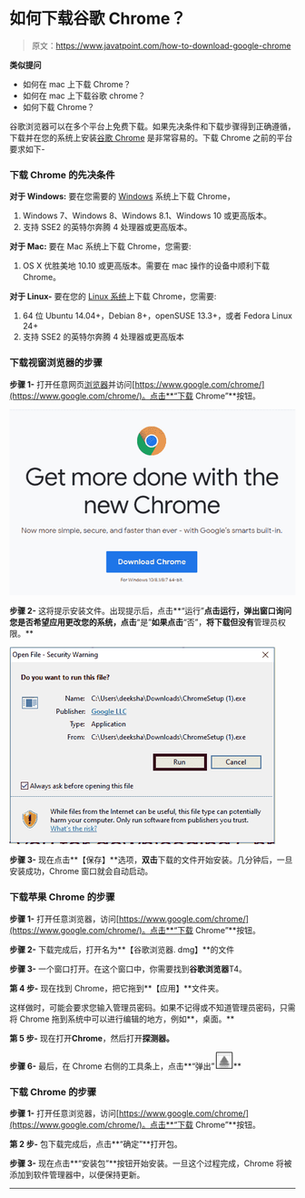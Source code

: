 # 如何下载谷歌 Chrome？

> 原文：<https://www.javatpoint.com/how-to-download-google-chrome>

**类似提问**

*   如何在 mac 上下载 Chrome？
*   如何在 mac 上下载谷歌 chrome？
*   如何下载 Chrome？

谷歌浏览器可以在多个平台上免费下载。如果先决条件和下载步骤得到正确遵循，下载并在您的系统上安装[谷歌 Chrome](https://www.javatpoint.com/google-chrome) 是非常容易的。下载 Chrome 之前的平台要求如下-

### 下载 Chrome 的先决条件

**对于 Windows:** 要在您需要的 [Windows](https://www.javatpoint.com/windows) 系统上下载 Chrome，

1.  Windows 7、Windows 8、Windows 8.1、Windows 10 或更高版本。
2.  支持 SSE2 的英特尔奔腾 4 处理器或更高版本。

**对于 Mac:** 要在 Mac 系统上下载 Chrome，您需要:

1.  OS X 优胜美地 10.10 或更高版本。需要在 mac 操作的设备中顺利下载 Chrome。

**对于 Linux-** 要在您的 [Linux 系统](https://www.javatpoint.com/linux-tutorial)上下载 Chrome，您需要:

1.  64 位 Ubuntu 14.04+，Debian 8+，openSUSE 13.3+，或者 Fedora Linux 24+
2.  支持 SSE2 的英特尔奔腾 4 处理器或更高版本

### 下载视窗浏览器的步骤

**步骤 1-** 打开任意网页[浏览器](https://www.javatpoint.com/browsers)并访问[https://www.google.com/chrome/](https://www.google.com/chrome/)。点击**“下载 Chrome”**按钮。

![How to download Google Chrome](img/98949742443f568114735f5c81229e57.png)

**步骤 2-** 这将提示安装文件。出现提示后，点击**“运行”**点击运行，弹出窗口询问您是否希望应用更改您的系统，点击**“是”**如果点击**“否”，**将下载但没有**管理员权限。**

![How to download Google Chrome](img/83c7bdaf7b9f3448957663dbd11799cf.png)

**步骤 3-** 现在点击**【保存】**选项，**双击**下载的文件开始安装。几分钟后，一旦安装成功，Chrome 窗口就会自动启动。

### 下载苹果 Chrome 的步骤

**步骤 1-** 打开任意浏览器，访问[https://www.google.com/chrome/](https://www.google.com/chrome/)。点击**“下载 Chrome”**按钮。

**步骤 2-** 下载完成后，打开名为**【谷歌浏览器. dmg】**的文件

**步骤 3-** 一个窗口打开。在这个窗口中，你需要找到**谷歌浏览器**T4。

**第 4 步-** 现在找到 Chrome，把它拖到**【应用】**文件夹。

这样做时，可能会要求您输入管理员密码。如果不记得或不知道管理员密码，只需将 Chrome 拖到系统中可以进行编辑的地方，例如**，桌面。**

**第 5 步-** 现在打开**Chrome**，然后打开**探测器。**

**步骤 6-** 最后，在 Chrome 右侧的工具条上，点击**“弹出”![How to download Google Chrome](img/2c5f13b745fa8bd5faaa2dc07c0998b8.png)**

### 下载 Chrome 的步骤

**步骤 1-** 打开任意浏览器，访问[https://www.google.com/chrome/](https://www.google.com/chrome/)。点击**“下载 Chrome”**按钮。

**第 2 步-** 包下载完成后，点击**“确定”**打开包。

**步骤 3-** 现在点击**“安装包”**按钮开始安装。一旦这个过程完成，Chrome 将被添加到软件管理器中，以便保持更新。

* * *
